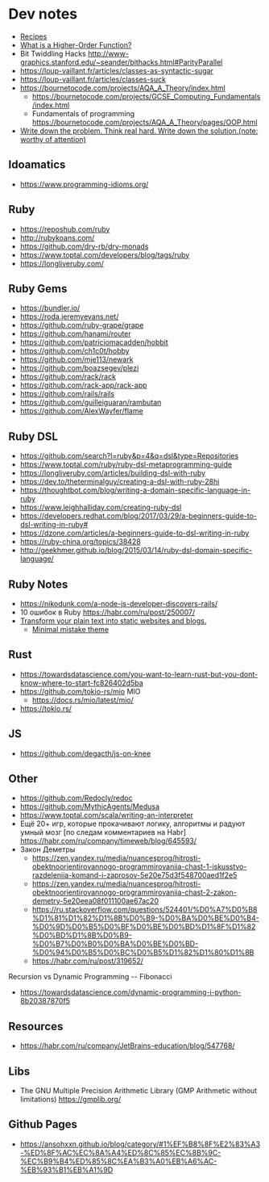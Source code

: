 # Dev notes
- [Recipes](https://code.activestate.com/recipes/)
- [What is a Higher-Order Function?]( https://typeofnan.dev/what-is-a-higher-order-function/)
- Bit Twiddling Hacks http://www-graphics.stanford.edu/~seander/bithacks.html#ParityParallel
- https://loup-vaillant.fr/articles/classes-as-syntactic-sugar
- https://loup-vaillant.fr/articles/classes-suck
- https://bournetocode.com/projects/AQA_A_Theory/index.html
  - https://bournetocode.com/projects/GCSE_Computing_Fundamentals/index.html
  - Fundamentals of programming https://bournetocode.com/projects/AQA_A_Theory/pages/OOP.html
- [Write down the problem. Think real hard. Write down the solution.(note: worthy of attention)](https://marquis08.github.io/)


## Idoamatics
- https://www.programming-idioms.org/



## Ruby
- https://reposhub.com/ruby
- http://rubykoans.com/
- https://github.com/dry-rb/dry-monads
- https://www.toptal.com/developers/blog/tags/ruby
- https://longliveruby.com/





## Ruby Gems
- https://bundler.io/
- https://roda.jeremyevans.net/
- https://github.com/ruby-grape/grape
- https://github.com/hanami/router
- https://github.com/patriciomacadden/hobbit
- https://github.com/ch1c0t/hobby
- https://github.com/mje113/newark
- https://github.com/boazsegev/plezi
- https://github.com/rack/rack
- https://github.com/rack-app/rack-app
- https://github.com/rails/rails
- https://github.com/guilleiguaran/rambutan
- https://github.com/AlexWayfer/flame




## Ruby DSL
- https://github.com/search?l=ruby&p=4&q=dsl&type=Repositories
- https://www.toptal.com/ruby/ruby-dsl-metaprogramming-guide
- https://longliveruby.com/articles/building-dsl-with-ruby
- https://dev.to/theterminalguy/creating-a-dsl-with-ruby-28hi
- https://thoughtbot.com/blog/writing-a-domain-specific-language-in-ruby
- https://www.leighhalliday.com/creating-ruby-dsl
- https://developers.redhat.com/blog/2017/03/29/a-beginners-guide-to-dsl-writing-in-ruby#
- https://dzone.com/articles/a-beginners-guide-to-dsl-writing-in-ruby
- https://ruby-china.org/topics/38428
- http://geekhmer.github.io/blog/2015/03/14/ruby-dsl-domain-specific-language/


## Ruby Notes
- https://nikodunk.com/a-node-js-developer-discovers-rails/
- 10 ошибок в Ruby https://habr.com/ru/post/250007/
- [Transform your plain text into static websites and blogs.](https://jekyllrb.com/)
  - [Minimal mistake theme](https://github.com/mmistakes/minimal-mistakes)





## Rust
- https://towardsdatascience.com/you-want-to-learn-rust-but-you-dont-know-where-to-start-fc826402d5ba
- https://github.com/tokio-rs/mio MIO
    - https://docs.rs/mio/latest/mio/
- https://tokio.rs/


## JS
- https://github.com/degacth/js-on-knee


## Other
- https://github.com/Redocly/redoc
- https://github.com/MythicAgents/Medusa
- https://www.toptal.com/scala/writing-an-interpreter
- Ещё 20+ игр, которые прокачивают логику, алгоритмы и радуют умный мозг [по следам комментариев на Habr] https://habr.com/ru/company/timeweb/blog/645593/
- Закон Деметры
  - https://zen.yandex.ru/media/nuancesprog/hitrosti-obektnoorientirovannogo-programmirovaniia-chast-1-iskusstvo-razdeleniia-komand-i-zaprosov-5e20e75d3f548700aed1f2e5
  - https://zen.yandex.ru/media/nuancesprog/hitrosti-obektnoorientirovannogo-programmirovaniia-chast-2-zakon-demetry-5e20eea08f011100ae67ac20
  - https://ru.stackoverflow.com/questions/524401/%D0%A7%D0%B8%D1%81%D1%82%D1%8B%D0%B9-%D0%BA%D0%BE%D0%B4-%D0%9D%D0%B5%D0%BF%D0%BE%D0%BD%D1%8F%D1%82%D0%BD%D1%8B%D0%B9-%D0%B7%D0%B0%D0%BA%D0%BE%D0%BD-%D0%94%D0%B5%D0%BC%D0%B5%D1%82%D1%80%D1%8B
  - https://habr.com/ru/post/319652/


Recursion vs Dynamic Programming -- Fibonacci
  - https://towardsdatascience.com/dynamic-programming-i-python-8b20387870f5

## Resources
- https://habr.com/ru/company/JetBrains-education/blog/547768/

## Libs
- The GNU Multiple Precision Arithmetic Library (GMP Arithmetic without limitations) https://gmplib.org/


## Github Pages
- https://ansohxxn.github.io/blog/category/#1%EF%B8%8F%E2%83%A3-%ED%8F%AC%EC%8A%A4%ED%8C%85%EC%8B%9C-%EC%B9%B4%ED%85%8C%EA%B3%A0%EB%A6%AC-%EB%93%B1%EB%A1%9D




